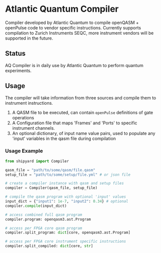 # Atlantic Quantum Compiler

Compiler developed by Atlantic Quantum to compile openQASM + openPulse code to vendor specific instructions. Currently supports compilation to Zurich Instruments SEQC, more instrument vendors will be supported in the future.

## Status

AQ Compiler is in daily use by Atlantic Quantum to perform quantum experiments.

## Usage

The compiler will take information from three sources and compile them to instrument instructions.

1. A QASM file to be executed, can contain `openPulse` definitions of gate operations
2. A Configuration file that maps 'Frames' and 'Ports' to specific instrument channels.
3. An optional dictionary, of input name value pairs, used to populate any 'input' variables in the qasm file during compilation

### Usage Example

```python
from shipyard import Compiler

qasm_file = "path/to/some/qasm/file.qasm"
setup_file = "path/to/some/setup/file.yml" # or json file

# create a compiler instance with qasm and setup files
compiler = Compiler(qasm_file, setup_file)

# compile the qasm program with optional 'input' values
input_dict = {"input1": 1e-7, "input2": 0.34} # optional
compiler.compile(input_dict)

# access combined full qasm program
compiler.program: openqasm3.ast.Program

# access per FPGA core qasm program
compiler.split_program: dict[core, openqasm3.ast.Program]

# access per FPGA core instrument specific instructions
compiler.split_compiled: dict[core, str]
```